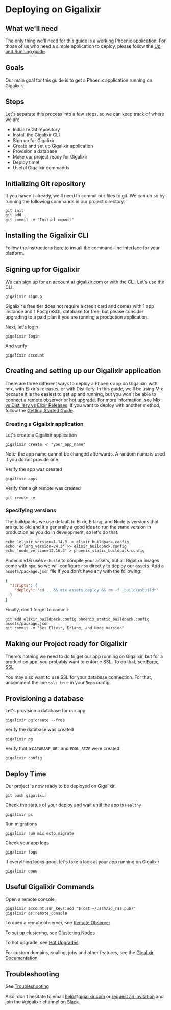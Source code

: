 # Deploying on Gigalixir

## What we'll need

The only thing we'll need for this guide is a working Phoenix application.
For those of us who need a simple application to deploy, please follow the [Up and Running guide](https://hexdocs.pm/phoenix/up_and_running.html).

## Goals

Our main goal for this guide is to get a Phoenix application running on Gigalixir.

## Steps

Let's separate this process into a few steps, so we can keep track of where we are.

- Initialize Git repository
- Install the Gigalixir CLI
- Sign up for Gigalixir
- Create and set up Gigalixir application
- Provision a database
- Make our project ready for Gigalixir
- Deploy time!
- Useful Gigalixir commands

## Initializing Git repository

If you haven't already, we'll need to commit our files to git.
We can do so by running the following commands in our project directory:

```shell
git init
git add .
git commit -m "Initial commit"
```

## Installing the Gigalixir CLI

Follow the instructions [here](https://gigalixir.readthedocs.io/en/latest/getting-started-guide.html#install-the-command-line-interface) to install the command-line interface for your platform.

## Signing up for Gigalixir

We can sign up for an account at [gigalixir.com](https://www.gigalixir.com) or with the CLI.
Let's use the CLI.

```shell
gigalixir signup
```

Gigalixir’s free tier does not require a credit card and comes with 1 app instance and 1 PostgreSQL database for free, but please consider upgrading to a paid plan if you are running a production application.

Next, let's login

```shell
gigalixir login
```

And verify

```shell
gigalixir account
```

## Creating and setting up our Gigalixir application

There are three different ways to deploy a Phoenix app on Gigalixir: with mix, with Elixir's releases, or with Distillery.
In this guide, we'll be using Mix because it is the easiest to get up and running, but you won't be able to connect a remote observer or hot upgrade.
For more information, see [Mix vs Distillery vs Elixir Releases](https://gigalixir.readthedocs.io/en/latest/modify-app/index.html#mix-vs-distillery-vs-elixir-releases).
If you want to deploy with another method, follow the [Getting Started Guide](https://gigalixir.readthedocs.io/en/latest/getting-started-guide.html).

### Creating a Gigalixir application

Let's create a Gigalixir application

```shell
gigalixir create -n "your_app_name"
```

Note: the app name cannot be changed afterwards.
A random name is used if you do not provide one.

Verify the app was created

```shell
gigalixir apps
```

Verify that a git remote was created

```shell
git remote -v
```

### Specifying versions

The buildpacks we use default to Elixir, Erlang, and Node.js versions that are quite old and it's generally a good idea to run the same version in production as you do in development, so let's do that.

```shell
echo 'elixir_version=1.14.3' > elixir_buildpack.config
echo 'erlang_version=24.3' >> elixir_buildpack.config
echo 'node_version=12.16.3' > phoenix_static_buildpack.config
```

Phoenix v1.6 uses `esbuild` to compile your assets, but all Gigalixir images come with `npm`, so we will configure `npm` directly to deploy our assets.
Add a `assets/package.json` file if you don't have any with the following:

```json
{
  "scripts": {
    "deploy": "cd .. && mix assets.deploy && rm -f _build/esbuild*"
  }
}
```

Finally, don't forget to commit:

```shell
git add elixir_buildpack.config phoenix_static_buildpack.config assets/package.json
git commit -m "Set Elixir, Erlang, and Node version"
```

## Making our Project ready for Gigalixir

There's nothing we need to do to get our app running on Gigalixir, but for a production app, you probably want to enforce SSL.
To do that, see [Force SSL](https://hexdocs.pm/phoenix/using_ssl.html#force-ssl)

You may also want to use SSL for your database connection.
For that, uncomment the line `ssl: true` in your `Repo` config.

## Provisioning a database

Let's provision a database for our app

```shell
gigalixir pg:create --free
```

Verify the database was created

```shell
gigalixir pg
```

Verify that a `DATABASE_URL` and `POOL_SIZE` were created

```shell
gigalixir config
```

## Deploy Time

Our project is now ready to be deployed on Gigalixir.

```shell
git push gigalixir
```

Check the status of your deploy and wait until the app is `Healthy`

```shell
gigalixir ps
```

Run migrations

```shell
gigalixir run mix ecto.migrate
```

Check your app logs

```shell
gigalixir logs
```

If everything looks good, let's take a look at your app running on Gigalixir

```shell
gigalixir open
```

## Useful Gigalixir Commands

Open a remote console

```shell
gigalixir account:ssh_keys:add "$(cat ~/.ssh/id_rsa.pub)"
gigalixir ps:remote_console
```

To open a remote observer, see [Remote Observer](https://gigalixir.readthedocs.io/en/latest/runtime.html#how-to-launch-a-remote-observer)

To set up clustering, see [Clustering Nodes](https://gigalixir.readthedocs.io/en/latest/cluster.html)

To hot upgrade, see [Hot Upgrades](https://gigalixir.readthedocs.io/en/latest/deploy.html#how-to-hot-upgrade-an-app)

For custom domains, scaling, jobs and other features, see the [Gigalixir Documentation](https://gigalixir.readthedocs.io/)

## Troubleshooting

See [Troubleshooting](https://gigalixir.readthedocs.io/en/latest/troubleshooting.html)

Also, don't hesitate to email [help@gigalixir.com](mailto:help@gigalixir.com) or [request an invitation](https://elixir-lang.slack.com/join/shared_invite/zt-1f13hz7mb-N4KGjF523ONLCcHfb8jYgA#/shared-invite/email) and join the #gigalixir channel on [Slack](https://elixir-lang.slack.com).
